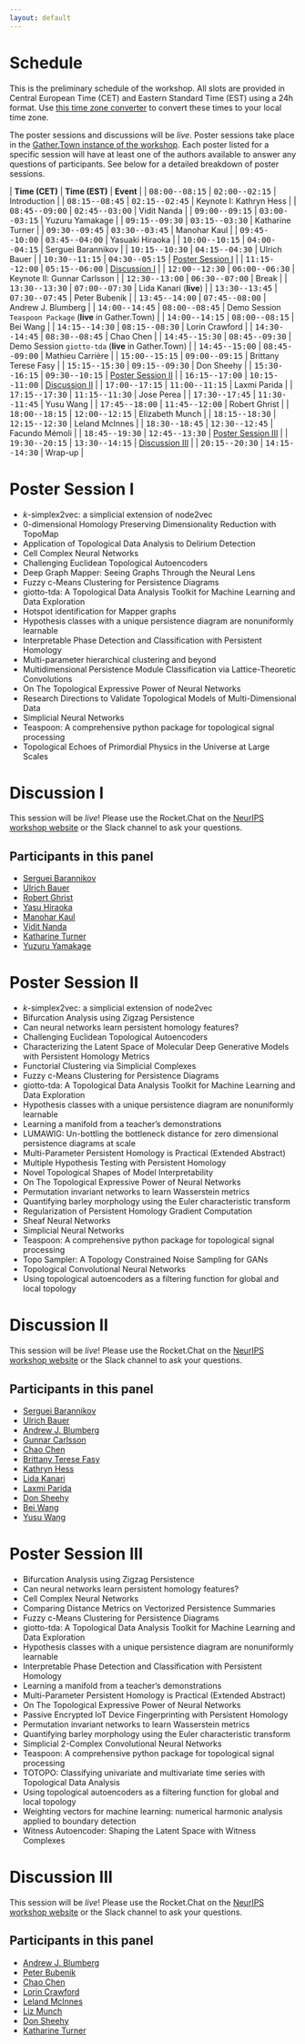```yaml
---
layout: default
---
```


# Schedule

This is the preliminary schedule of the workshop. All slots are provided
in Central European Time (CET) and Eastern Standard Time (EST) using
a 24h format. Use [this time zone converter](https://www.thetimezoneconverter.com) to convert
these times to your local time zone.

The poster sessions and discussions will be *live*. Poster sessions
take place in the [Gather.Town instance of the workshop](https://neurips.gather.town/app/EfqcVjt6CmhKKeu0/TDA%20and%20Beyond%20@%20NeurIPS).
Each poster listed for a specific session will have at least one of the
authors available to answer any questions of participants. See below for
a detailed breakdown of poster sessions.

| **Time (CET)**                                            |  **Time (EST)**                                            | **Event**                   |
| <span style="font-family: monospace;">08:00--08:15</span> |  <span style="font-family: monospace;">02:00--02:15</span> | Introduction                |
| <span style="font-family: monospace;">08:15--08:45</span> |  <span style="font-family: monospace;">02:15--02:45</span> | Keynote I: Kathryn Hess     |
| <span style="font-family: monospace;">08:45--09:00</span> |  <span style="font-family: monospace;">02:45--03:00</span> | Vidit Nanda                 |
| <span style="font-family: monospace;">09:00--09:15</span> |  <span style="font-family: monospace;">03:00--03:15</span> | Yuzuru Yamakage             |
| <span style="font-family: monospace;">09:15--09:30</span> |  <span style="font-family: monospace;">03:15--03:30</span> | Katharine Turner            |
| <span style="font-family: monospace;">09:30--09:45</span> |  <span style="font-family: monospace;">03:30--03:45</span> | Manohar Kaul                |
| <span style="font-family: monospace;">09:45--10:00</span> |  <span style="font-family: monospace;">03:45--04:00</span> | Yasuaki Hiraoka             |
| <span style="font-family: monospace;">10:00--10:15</span> |  <span style="font-family: monospace;">04:00--04:15</span> | Serguei Barannikov          |
| <span style="font-family: monospace;">10:15--10:30</span> |  <span style="font-family: monospace;">04:15--04:30</span> | Ulrich Bauer                |
| <span style="font-family: monospace;">10:30--11:15</span> |  <span style="font-family: monospace;">04:30--05:15</span> | [Poster Session I](#poster-session-i)     |
| <span style="font-family: monospace;">11:15--12:00</span> |  <span style="font-family: monospace;">05:15--06:00</span> | [Discussion I](#discussion-i)                |
| <span style="font-family: monospace;">12:00--12:30</span> |  <span style="font-family: monospace;">06:00--06:30</span> | Keynote II: Gunnar Carlsson |
| <span style="font-family: monospace;">12:30--13:00</span> |  <span style="font-family: monospace;">06:30--07:00</span> | Break                       |
| <span style="font-family: monospace;">13:30--13:30</span> |  <span style="font-family: monospace;">07:00--07:30</span> | Lida Kanari (**live**)      |
| <span style="font-family: monospace;">13:30--13:45</span> |  <span style="font-family: monospace;">07:30--07:45</span> | Peter Bubenik               |
| <span style="font-family: monospace;">13:45--14:00</span> |  <span style="font-family: monospace;">07:45--08:00</span> | Andrew J. Blumberg          |
| <span style="font-family: monospace;">14:00--14:45</span> |  <span style="font-family: monospace;">08:00--08:45</span> | Demo Session `Teaspoon Package` (**live** in Gather.Town)                    |
| <span style="font-family: monospace;">14:00--14:15</span> |  <span style="font-family: monospace;">08:00--08:15</span> | Bei Wang                    |
| <span style="font-family: monospace;">14:15--14:30</span> |  <span style="font-family: monospace;">08:15--08:30</span> | Lorin Crawford              |
| <span style="font-family: monospace;">14:30--14:45</span> |  <span style="font-family: monospace;">08:30--08:45</span> | Chao Chen                   |
| <span style="font-family: monospace;">14:45--15:30</span> |  <span style="font-family: monospace;">08:45--09:30</span> | Demo Session `giotto-tda` (**live** in Gather.Town)                    |
| <span style="font-family: monospace;">14:45--15:00</span> |  <span style="font-family: monospace;">08:45--09:00</span> | Mathieu Carrière            |
| <span style="font-family: monospace;">15:00--15:15</span> |  <span style="font-family: monospace;">09:00--09:15</span> | Brittany Terese Fasy        |
| <span style="font-family: monospace;">15:15--15:30</span> |  <span style="font-family: monospace;">09:15--09:30</span> | Don Sheehy                  |
| <span style="font-family: monospace;">15:30--16:15</span> |  <span style="font-family: monospace;">09:30--10:15</span> | [Poster Session II](#poster-session-ii)   |
| <span style="font-family: monospace;">16:15--17:00</span> |  <span style="font-family: monospace;">10:15--11:00</span> | [Discussion II](#discussion-ii)               |
| <span style="font-family: monospace;">17:00--17:15</span> |  <span style="font-family: monospace;">11:00--11:15</span> | Laxmi Parida                |
| <span style="font-family: monospace;">17:15--17:30</span> |  <span style="font-family: monospace;">11:15--11:30</span> | Jose Perea                  |
| <span style="font-family: monospace;">17:30--17:45</span> |  <span style="font-family: monospace;">11:30--11:45</span> | Yusu Wang                   |
| <span style="font-family: monospace;">17:45--18:00</span> |  <span style="font-family: monospace;">11:45--12:00</span> | Robert Ghrist               |
| <span style="font-family: monospace;">18:00--18:15</span> |  <span style="font-family: monospace;">12:00--12:15</span> | Elizabeth Munch             |
| <span style="font-family: monospace;">18:15--18:30</span> |  <span style="font-family: monospace;">12:15--12:30</span> | Leland McInnes              |
| <span style="font-family: monospace;">18:30--18:45</span> |  <span style="font-family: monospace;">12:30--12:45</span> | Facundo Mémoli              |
| <span style="font-family: monospace;">18:45--19:30</span> |  <span style="font-family: monospace;">12:45--13:30</span> | [Poster Session III](#poster-session-iii) |
| <span style="font-family: monospace;">19:30--20:15</span> |  <span style="font-family: monospace;">13:30--14:15</span> | [Discussion III](#discussion-iii)              |
| <span style="font-family: monospace;">20:15--20:30</span> |  <span style="font-family: monospace;">14:15--14:30</span> | Wrap-up                     |

# Poster Session I

- $k$-simplex2vec: a simplicial extension of node2vec
- 0-dimensional Homology Preserving Dimensionality Reduction with TopoMap
- Application of Topological Data Analysis to Delirium Detection
- Cell Complex Neural Networks
- Challenging Euclidean Topological Autoencoders
- Deep Graph Mapper: Seeing Graphs Through the Neural Lens
- Fuzzy c-Means Clustering for Persistence Diagrams
- giotto-tda: A Topological Data Analysis Toolkit for Machine Learning and Data Exploration
- Hotspot identification for Mapper graphs
- Hypothesis classes with a unique persistence diagram are nonuniformly learnable
- Interpretable Phase Detection and Classification with Persistent Homology
- Multi-parameter hierarchical clustering and beyond
- Multidimensional Persistence Module Classification via Lattice-Theoretic Convolutions
- On The Topological Expressive Power of Neural Networks
- Research Directions to Validate Topological Models of Multi-Dimensional Data
- Simplicial Neural Networks
- Teaspoon: A comprehensive python package for topological signal processing
- Topological Echoes of Primordial Physics in the Universe at Large Scales

# Discussion I

This session will be *live*! Please use the Rocket.Chat on the [NeurIPS
workshop website](https://neurips.cc/virtual/2020/protected/workshop_16159.html)
or the Slack channel to ask your questions. 

<div id="presentation-embed-38947485"></div>
<script src='https://slideslive.com/embed_presentation.js'></script>
<script>
    embed = new SlidesLiveEmbed('presentation-embed-338947485', {
        presentationId: '38947485',
        autoPlay: false,
        verticalEnabled: true
    });
</script>

## Participants in this panel

- [Serguei Barannikov](/speakers#serguei-barannikov)
- [Ulrich Bauer](/speakers#ulrich-bauer)
- [Robert Ghrist](/speakers#robert-ghrist)
- [Yasu Hiraoka](/speakers#yasu-hiraoka)
- [Manohar Kaul](/speakers#manohar-kaul)
- [Vidit Nanda](/speakers#vidit-nanda)
- [Katharine Turner](/speakers#katharine-turner)
- [Yuzuru Yamakage](/speakers#yuzuru-yamakage)

# Poster Session II

- $k$-simplex2vec: a simplicial extension of node2vec
- Bifurcation Analysis using Zigzag Persistence
- Can neural networks learn persistent homology features?
- Challenging Euclidean Topological Autoencoders
- Characterizing the Latent Space of Molecular Deep Generative Models with Persistent Homology Metrics
- Functorial Clustering via Simplicial Complexes
- Fuzzy c-Means Clustering for Persistence Diagrams
- giotto-tda: A Topological Data Analysis Toolkit for Machine Learning and Data Exploration
- Hypothesis classes with a unique persistence diagram are nonuniformly learnable
- Learning a manifold from a teacher’s demonstrations
- LUMAWIG: Un-bottling the bottleneck distance for zero dimensional persistence diagrams at scale
- Multi-Parameter Persistent Homology is Practical (Extended Abstract)
- Multiple Hypothesis Testing with Persistent Homology
- Novel Topological Shapes of Model Interpretability
- On The Topological Expressive Power of Neural Networks
- Permutation invariant networks to learn Wasserstein metrics
- Quantifying barley morphology using the Euler characteristic transform
- Regularization of Persistent Homology Gradient Computation
- Sheaf Neural Networks
- Simplicial Neural Networks
- Teaspoon: A comprehensive python package for topological signal processing
- Topo Sampler: A Topology Constrained Noise Sampling for GANs
- Topological Convolutional Neural Networks
- Using topological autoencoders as a filtering function for global and local topology

# Discussion II

This session will be *live*! Please use the Rocket.Chat on the [NeurIPS
workshop website](https://neurips.cc/virtual/2020/protected/workshop_16159.html)
or the Slack channel to ask your questions. 

<div id="presentation-embed-38947487"></div>
<script src='https://slideslive.com/embed_presentation.js'></script>
<script>
    embed = new SlidesLiveEmbed('presentation-embed-38947487', {
        presentationId: '38947487',
        autoPlay: false,
        verticalEnabled: true
    });
</script>


## Participants in this panel

- [Serguei Barannikov](/speakers#serguei-barannikov)
- [Ulrich Bauer](/speakers#ulrich-bauer)
- [Andrew J. Blumberg](/speakers#andrew-j-blumberg)
- [Gunnar Carlsson](/speakers#gunnar-carlsson)
- [Chao Chen](/speakers#chao-chen)
- [Brittany Terese Fasy](/speakers#brittany-terese-fasy)
- [Kathryn Hess](/speakers#kathryn-hess)
- [Lida Kanari](/speakers#lida-kanari)
- [Laxmi Parida](/speakers#laxmi-parida)
- [Don Sheehy](/speakers#don-sheehy)
- [Bei Wang](/speakers#bei-wang)
- [Yusu Wang](/speakers#yusu-wang)

# Poster Session III

- Bifurcation Analysis using Zigzag Persistence
- Can neural networks learn persistent homology features?
- Cell Complex Neural Networks
- Comparing Distance Metrics on Vectorized Persistence Summaries
- Fuzzy c-Means Clustering for Persistence Diagrams
- giotto-tda: A Topological Data Analysis Toolkit for Machine Learning and Data Exploration
- Hypothesis classes with a unique persistence diagram are nonuniformly learnable
- Interpretable Phase Detection and Classification with Persistent Homology
- Learning a manifold from a teacher’s demonstrations
- Multi-Parameter Persistent Homology is Practical (Extended Abstract)
- On The Topological Expressive Power of Neural Networks
- Passive Encrypted IoT Device Fingerprinting with Persistent Homology
- Permutation invariant networks to learn Wasserstein metrics
- Quantifying barley morphology using the Euler characteristic transform
- Simplicial 2-Complex Convolutional Neural Networks
- Teaspoon: A comprehensive python package for topological signal processing
- TOTOPO: Classifying univariate and multivariate time series with Topological Data Analysis
- Using topological autoencoders as a filtering function for global and local topology
- Weighting vectors for machine learning: numerical harmonic analysis applied to boundary detection
- Witness Autoencoder: Shaping the Latent Space with Witness Complexes

# Discussion III

This session will be *live*! Please use the Rocket.Chat on the [NeurIPS
workshop website](https://neurips.cc/virtual/2020/protected/workshop_16159.html)
or the Slack channel to ask your questions. 

<div id="presentation-embed-38947488"></div>
<script src='https://slideslive.com/embed_presentation.js'></script>
<script>
    embed = new SlidesLiveEmbed('presentation-embed-38947488', {
        presentationId: '38947488',
        autoPlay: false,
        verticalEnabled: true
    });
</script>

## Participants in this panel

- [Andrew J. Blumberg](/speakers#andrew-j-blumberg)
- [Peter Bubenik](/speakers#peter-bubenik)
- [Chao Chen](/speakers#chao-chen)
- [Lorin Crawford](/speakers#lorin-crawford)
- [Leland McInnes](/speakers#leland-mcinnes)
- [Liz Munch](/speakers#liz-munch)
- [Don Sheehy](/speakers#don-sheehy)
- [Katharine Turner](/speakers#katharine-turner)

